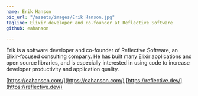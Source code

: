 ```yaml
---
name: Erik Hanson
pic_url: "/assets/images/Erik Hanson.jpg"
tagline: Elixir developer and co-founder at Reflective Software
github: eahanson

---
```

Erik is a software developer and co-founder of Reflective Software, an Elixir-focused consulting company. He has built many Elixir applications and open source libraries, and is especially interested in using code to increase developer productivity and application quality.

[https://eahanson.com/](https://eahanson.com/)
[https://reflective.dev/](https://reflective.dev/)
